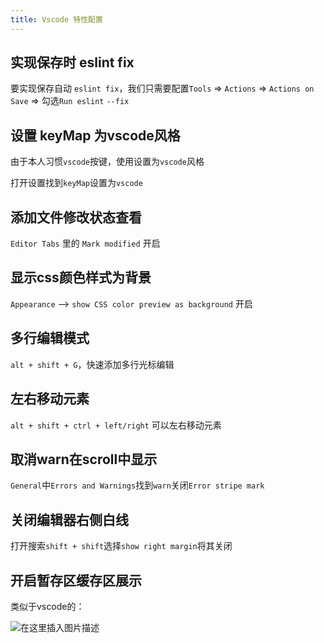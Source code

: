 ```yaml
---
title: Vscode 特性配置
---
```


## 实现保存时 eslint fix

要实现保存自动 `eslint fix`，我们只需要配置`Tools` => `Actions` => `Actions on` `Save` => 勾选`Run eslint` `--fix`

## 设置 keyMap 为vscode风格

由于本人习惯`vscode`按键，使用设置为`vscode`风格

打开设置找到`keyMap`设置为`vscode`

## 添加文件修改状态查看

`Editor Tabs` 里的 `Mark modified` 开启

## 显示css颜色样式为背景

`Appearance` --> `show CSS color preview as background` 开启

## 多行编辑模式

`alt + shift + G`，快速添加多行光标编辑

## 左右移动元素

`alt + shift + ctrl + left/right` 可以左右移动元素

## 取消warn在scroll中显示

`General`中`Errors and Warnings`找到`warn`关闭`Error stripe mark`

## 关闭编辑器右侧白线

打开搜索`shift + shift`选择`show right margin`将其关闭

## 开启暂存区缓存区展示

类似于vscode的：

![在这里插入图片描述](https://img-blog.csdnimg.cn/ce2eb75854894276a49ea4c1c40781a2.png)
